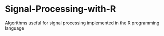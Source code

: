 # Signal-Processing-with-R
Algorithms useful for signal processing implemented in the R programming language
